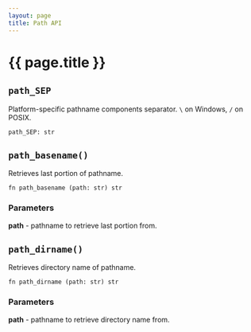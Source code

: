 ```yaml
---
layout: page
title: Path API
---
```


# {{ page.title }}

## `path_SEP`
Platform-specific pathname components separator. `\` on Windows, `/` on POSIX.

```the
path_SEP: str
```

## `path_basename()`
Retrieves last portion of pathname.

```the
fn path_basename (path: str) str
```

### Parameters
**path** - pathname to retrieve last portion from.

## `path_dirname()`
Retrieves directory name of pathname.

```the
fn path_dirname (path: str) str
```

### Parameters
**path** - pathname to retrieve directory name from.

